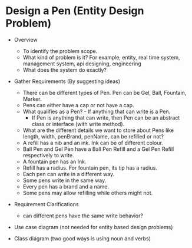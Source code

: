 # Design a Pen (Entity Design Problem)

- Overview
    - To identify the problem scope.
    - What kind of problem is it? For example, entity, real time system, management system, api designing, engineering
    - What does the system do exactly?

- Gather Requirements (By suggesting ideas)
    - There can be different types of Pen. Pen can be Gel, Ball, Fountain, Marker.
    - Pens can either have a cap or not have a cap.
    - What qualifies as a Pen? - If anything that can write is a Pen.
        - If Pen is anything that can write, then Pen can be an abstract class or interface (with write method).
    - What are the different details we want to store about Pens like length, width, penBrand, penName, can be refilled
      or not?
    - A refill has a nib and an ink. Ink can be of different colour.
    - Ball Pen and Gel Pen have a Ball Pen Refill and a Gel Pen Refill respectively to write.
    - A fountain pen has an Ink.
    - Refill has a radius. For fountain pen, its tip has a radius.
    - Each pen can write in a different way.
    - Some pens write in the same way.
    - Every pen has a brand and a name.
    - Some pens may allow refilling while others might not.

- Requirement Clarifications
    - can different pens have the same write behavior?

- Use case diagram (not needed for entity based design problems)

- Class diagram (two good ways is using noun and verbs)
